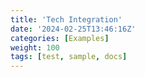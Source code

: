```yaml
---
title: 'Tech Integration'
date: '2024-02-25T13:46:16Z'
categories: [Examples]
weight: 100
tags: [test, sample, docs]
---
```

